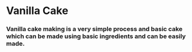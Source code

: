 # Vanilla Cake

### Vanilla cake making is a very simple process and basic cake which can be made using basic ingredients and can be easily made.
